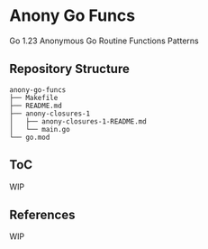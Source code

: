 # Anony Go Funcs
Go 1.23 Anonymous Go Routine Functions Patterns


## Repository Structure
```shell
anony-go-funcs
├── Makefile
├── README.md
├── anony-closures-1
│   ├── anony-closures-1-README.md
│   └── main.go
└── go.mod
```

## ToC
WIP

## References
WIP
